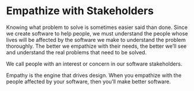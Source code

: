 # Empathize with Stakeholders

Knowing what problem to solve is sometimes easier said than done. Since we create software to help people, we must understand the people whose lives will be affected by the software we make to understand the problem thoroughly. The better we empathize with their needs, the better we’ll see and understand the real problems that need to be solved.

We call people with an interest or concern in our software stakeholders.

Empathy is the engine that drives design. When you empathize with the people affected by your software, then you’ll make better software. 